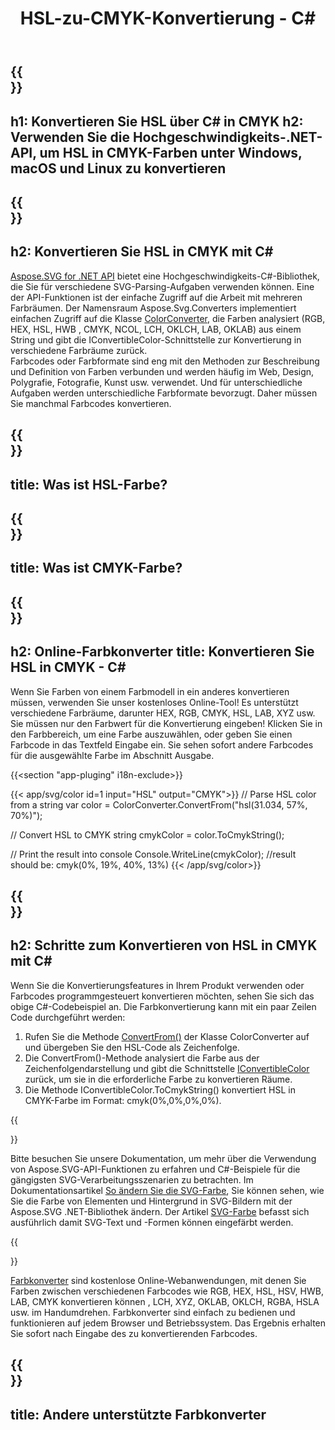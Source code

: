 ﻿---
translation: true
template: /templates/_template-color-child.md
title: HSL-zu-CMYK-Konvertierung - C#
description: Arbeiten Sie mit Farbcodes und konvertieren Sie HSL in CMYK in C#
url: /net/color-converter/hsl-to-cmyk/
family: svg
platformtag: net
feature: color converter
informat: HSL
outformat: CMYK
otherformats: RGB HSV HEX HWB CMYK LAB LCH XYZ OKLAB OKLCH NCOL
---

{{<section banner>}}
---
h1: Konvertieren Sie HSL über C# in CMYK
h2: Verwenden Sie die Hochgeschwindigkeits-.NET-API, um HSL in CMYK-Farben unter Windows, macOS und Linux zu konvertieren
---

{{<section overview>}}
---
h2: Konvertieren Sie HSL in CMYK mit C#
---

[Aspose.SVG for .NET API](https://products.aspose.com/svg/net/) bietet eine Hochgeschwindigkeits-C#-Bibliothek, die Sie für verschiedene SVG-Parsing-Aufgaben verwenden können. Eine der API-Funktionen ist der einfache Zugriff auf die Arbeit mit mehreren Farbräumen. Der Namensraum Aspose.Svg.Converters implementiert einfachen Zugriff auf die Klasse [ColorConverter,](https://reference.aspose.com/svg/net/aspose.svg.converters/colorconverter/) die Farben analysiert (RGB, HEX, HSL, HWB , CMYK, NCOL, LCH, OKLCH, LAB, OKLAB) aus einem String und gibt die IConvertibleColor-Schnittstelle zur Konvertierung in verschiedene Farbräume zurück.<br>
Farbcodes oder Farbformate sind eng mit den Methoden zur Beschreibung und Definition von Farben verbunden und werden häufig im Web, Design, Polygrafie, Fotografie, Kunst usw. verwendet. Und für unterschiedliche Aufgaben werden unterschiedliche Farbformate bevorzugt. Daher müssen Sie manchmal Farbcodes konvertieren.

{{<section input-color>}}
---
title: Was ist HSL-Farbe?
---

{{<section output-color>}}
---
title: Was ist CMYK-Farbe?
---

{{<section code-text>}}
---
h2: Online-Farbkonverter
title: Konvertieren Sie HSL in CMYK - C#
---

Wenn Sie Farben von einem Farbmodell in ein anderes konvertieren müssen, verwenden Sie unser kostenloses Online-Tool! Es unterstützt verschiedene Farbräume, darunter HEX, RGB, CMYK, HSL, LAB, XYZ usw. Sie müssen nur den Farbwert für die Konvertierung eingeben! Klicken Sie in den Farbbereich, um eine Farbe auszuwählen, oder geben Sie einen Farbcode in das Textfeld Eingabe ein. Sie sehen sofort andere Farbcodes für die ausgewählte Farbe im Abschnitt Ausgabe.

{{<section "app-pluging" i18n-exclude>}}

{{< app/svg/color id=1 input="HSL" output="CMYK">}}
// Parse HSL color from a string
var color = ColorConverter.ConvertFrom("hsl(31.034, 57%, 70%)");

// Convert HSL to CMYK 
string cmykColor = color.ToCmykString();

// Print the result into console
Console.WriteLine(cmykColor);
//result should be: cmyk(0%, 19%, 40%, 13%)
{{< /app/svg/color>}}

{{<section steps>}}
---
h2: Schritte zum Konvertieren von HSL in CMYK mit C#
---

Wenn Sie die Konvertierungsfeatures in Ihrem Produkt verwenden oder Farbcodes programmgesteuert konvertieren möchten, sehen Sie sich das obige C#-Codebeispiel an. Die Farbkonvertierung kann mit ein paar Zeilen Code durchgeführt werden:

1. Rufen Sie die Methode [ConvertFrom()](https://reference.aspose.com/svg/net/aspose.svg.converters/colorconverter/convertfrom/) der Klasse ColorConverter auf und übergeben Sie den HSL-Code als Zeichenfolge.
1. Die ConvertFrom()-Methode analysiert die Farbe aus der Zeichenfolgendarstellung und gibt die Schnittstelle [IConvertibleColor](https://reference.aspose.com/svg/net/aspose.svg.drawing/iconvertiblecolor/) zurück, um sie in die erforderliche Farbe zu konvertieren Räume.
1. Die Methode IConvertibleColor.ToCmykString() konvertiert HSL in CMYK-Farbe im Format: cmyk(0%,0%,0%,0%).

{{<section documentation>}}

Bitte besuchen Sie unsere Dokumentation, um mehr über die Verwendung von Aspose.SVG-API-Funktionen zu erfahren und C#-Beispiele für die gängigsten SVG-Verarbeitungsszenarien zu betrachten. Im Dokumentationsartikel <a href="https://docs.aspose.com/svg/net/how-to-work-with-aspose-svg-api/how-to-change-svg-color/" target= "_blank">So ändern Sie die SVG-Farbe</a>, Sie können sehen, wie Sie die Farbe von Elementen und Hintergrund in SVG-Bildern mit der Aspose.SVG .NET-Bibliothek ändern. Der Artikel <a href="https://docs.aspose.com/svg/net/drawing-basics/svg-color/" target="_blank">SVG-Farbe</a> befasst sich ausführlich damit SVG-Text und -Formen können eingefärbt werden.

{{<section online-color-converter>}}

[Farbkonverter](https://products.aspose.app/svg/color-converter) sind kostenlose Online-Webanwendungen, mit denen Sie Farben zwischen verschiedenen Farbcodes wie RGB, HEX, HSL, HSV, HWB, LAB, CMYK konvertieren können , LCH, XYZ, OKLAB, OKLCH, RGBA, HSLA usw. im Handumdrehen. Farbkonverter sind einfach zu bedienen und funktionieren auf jedem Browser und Betriebssystem. Das Ergebnis erhalten Sie sofort nach Eingabe des zu konvertierenden Farbcodes.

{{<section other-color-converters>}}
---
title: Andere unterstützte Farbkonverter
---